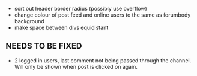 - sort out header border radius (possibly use overflow)
- change colour of post feed and online users to the same as forumbody background
- make space between divs equidistant

NEEDS TO BE FIXED
------------------
- 2 logged in users, last comment not being passed through the channel. Will only be shown when post is clicked on again. 
